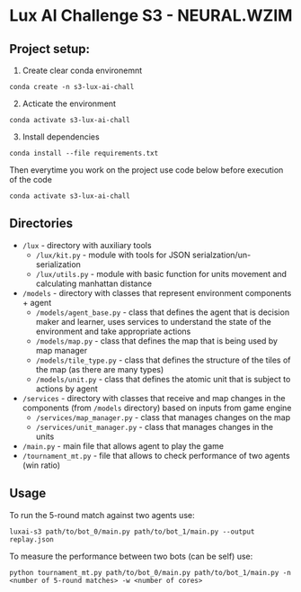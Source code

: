 # Lux AI Challenge S3 - NEURAL.WZIM

## Project setup:
1. Create clear conda environemnt
```
conda create -n s3-lux-ai-chall
```
2. Acticate the environment
```
conda activate s3-lux-ai-chall
```
3. Install dependencies
```
conda install --file requirements.txt
```

Then everytime you work on the project use code below before execution of the code 
```
conda activate s3-lux-ai-chall
```

## Directories
- `/lux` - directory with auxiliary tools
    - `/lux/kit.py` - module with tools for JSON serialzation/un-serialization
    - `/lux/utils.py` - module with basic function for units movement and calculating manhattan distance
- `/models` - directory with classes that represent environment components + agent
    - `/models/agent_base.py` - class that defines the agent that is decision maker and learner, uses services to understand the state of the environment and take appropriate actions
    - `/models/map.py` - class that defines the map that is being used by map manager
    - `/models/tile_type.py` - class that defines the structure of the tiles of the map (as there are many types)
    - `/models/unit.py` - class that defines the atomic unit that is subject to actions by agent
- `/services` - directory with classes that receive and map changes in the components (from `/models` directory) based on inputs from game engine
    - `/services/map_manager.py` - class that manages changes on the map
    - `/services/unit_manager.py` - class that manages changes in the units
- `/main.py` - main file that allows agent to play the game
- `/tournament_mt.py` - file that allows to check performance of two agents (win ratio)

## Usage
To run the 5-round match against two agents use:
```
luxai-s3 path/to/bot_0/main.py path/to/bot_1/main.py --output replay.json
```

To measure the performance between two bots (can be self) use:
```
python tournament_mt.py path/to/bot_0/main.py path/to/bot_1/main.py -n <number of 5-round matches> -w <number of cores>
```